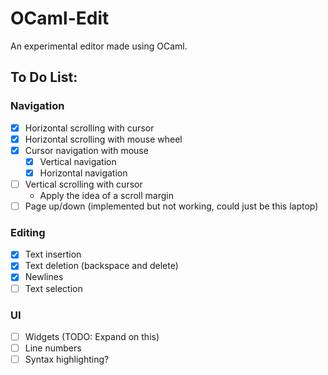 # OCaml-Edit

An experimental editor made using OCaml.

## To Do List:

### Navigation
- [x] Horizontal scrolling with cursor
- [x] Horizontal scrolling with mouse wheel
- [x] Cursor navigation with mouse
    - [x] Vertical navigation
    - [x] Horizontal navigation
- [ ] Vertical scrolling with cursor
    - Apply the idea of a scroll margin
- [ ] Page up/down (implemented but not working, could just be this laptop)

### Editing
- [x] Text insertion
- [x] Text deletion (backspace and delete)
- [x] Newlines
- [ ] Text selection

### UI
- [ ] Widgets (TODO: Expand on this)
- [ ] Line numbers
- [ ] Syntax highlighting?